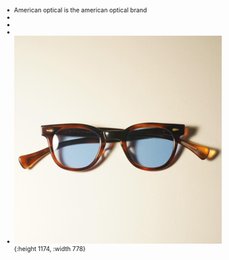 - American optical is the american optical brand
-
-
-
- ![000041.JPG](../assets/stadium0.jpg){:height 1174, :width 778}